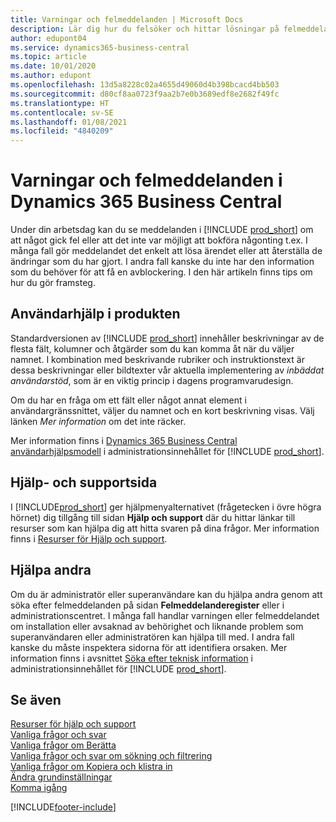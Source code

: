 ```yaml
---
title: Varningar och felmeddelanden | Microsoft Docs
description: Lär dig hur du felsöker och hittar lösningar på felmeddelanden när du arbetar i Business Central.
author: edupont04
ms.service: dynamics365-business-central
ms.topic: article
ms.date: 10/01/2020
ms.author: edupont
ms.openlocfilehash: 13d5a8228c02a4655d49060d4b398bcacd4bb503
ms.sourcegitcommit: d80cf8aa0723f9aa2b7e0b3689edf8e2682f49fc
ms.translationtype: HT
ms.contentlocale: sv-SE
ms.lasthandoff: 01/08/2021
ms.locfileid: "4840209"
---
```

# <a name="warnings-and-error-messages-in-dynamics-365-business-central"></a>Varningar och felmeddelanden i Dynamics 365 Business Central

Under din arbetsdag kan du se meddelanden i [!INCLUDE [prod_short](includes/prod_short.md)] om att något gick fel eller att det inte var möjligt att bokföra någonting t.ex. I många fall gör meddelandet det enkelt att lösa ärendet eller att återställa de ändringar som du har gjort. I andra fall kanske du inte har den information som du behöver för att få en avblockering. I den här artikeln finns tips om hur du gör framsteg.  

## <a name="in-product-user-assistance"></a>Användarhjälp i produkten

Standardversionen av [!INCLUDE [prod_short](includes/prod_short.md)] innehåller beskrivningar av de flesta fält, kolumner och åtgärder som du kan komma åt när du väljer namnet. I kombination med beskrivande rubriker och instruktionstext är dessa beskrivningar eller bildtexter vår aktuella implementering av *inbäddat användarstöd*, som är en viktig princip i dagens programvarudesign.  

Om du har en fråga om ett fält eller något annat element i användargränssnittet, väljer du namnet och en kort beskrivning visas. Välj länken *Mer information* om det inte räcker.  

Mer information finns i [Dynamics 365 Business Central användarhjälpsmodell](/dynamics365/business-central/dev-itpro/user-assistance) i administrationsinnehållet för [!INCLUDE [prod_short](includes/prod_short.md)].  

## <a name="help-and-support-page"></a>Hjälp- och supportsida

I [!INCLUDE[prod_short](includes/prod_short.md)] ger hjälpmenyalternativet (frågetecken i övre högra hörnet) dig tillgång till sidan **Hjälp och support** där du hittar länkar till resurser som kan hjälpa dig att hitta svaren på dina frågor. Mer information finns i [Resurser för Hjälp och support](product-help-and-support.md).  

## <a name="help-others"></a>Hjälpa andra

Om du är administratör eller superanvändare kan du hjälpa andra genom att söka efter felmeddelanden på sidan **Felmeddelanderegister** eller i administrationscentret. I många fall handlar varningen eller felmeddelandet om installation eller avsaknad av behörighet och liknande problem som superanvändaren eller administratören kan hjälpa till med. I andra fall kanske du måste inspektera sidorna för att identifiera orsaken. Mer information finns i avsnittet [Söka efter teknisk information](/dynamics365/business-central/dev-itpro/administration/manage-technical-support#finding-technical-information) i administrationsinnehållet för [!INCLUDE [prod_short](includes/prod_short.md)].  

## <a name="see-also"></a>Se även

[Resurser för hjälp och support](product-help-and-support.md)  
[Vanliga frågor och svar](across-faq.md)  
[Vanliga frågor om Berätta](ui-search-faq.md)  
[Vanliga frågor och svar om sökning och filtrering](ui-search-filter-faq.md)  
[Vanliga frågor om Kopiera och klistra in](faq-copy-paste.yml)  
[Ändra grundinställningar](ui-change-basic-settings.md)  
[Komma igång](product-get-started.md)  


[!INCLUDE[footer-include](includes/footer-banner.md)]